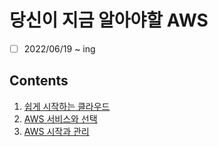 # 당신이 지금 알아야할 AWS

- [ ] 2022/06/19 ~ ing

## Contents

1. [쉽게 시작하는 클라우드](chapter1.md)
2. [AWS 서비스와 선택](chapter2.md)
3. [AWS 시작과 관리](chapter3.md)
